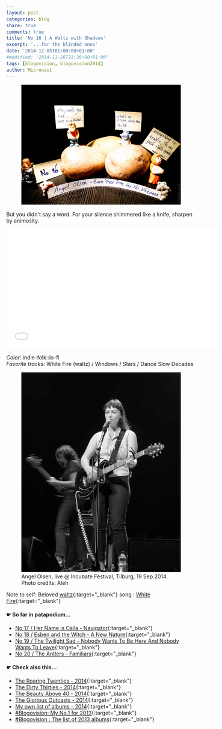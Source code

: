 ```yaml
---
layout: post
categories: blog
share: true
comments: true
title: 'No 16 | A Waltz with Shadows'
excerpt: '...for the blinded ones'
date: '2014-12-05T01:00:00+01:00'
#modified: '2014-11-28T23:39:00+01:00'
tags: [blogovision, blogovision2014]
author: Micronaut
---
```

<figure>
	<a href="/images/posts/blogovision/WhiteFire.jpg"><img src="/images/posts/blogovision/WhiteFire.jpg" alt="WhiteFire-Image" class="center"/></a>
</figure>

But you didn't say a word. For your silence shimmered like a knife, sharpen by animosity.

<iframe width="560" height="315" src="//www.youtube.com/embed/0CQSOoFlaxI" frameborder="0" allowfullscreen>&nbsp;</iframe>

*Color:* indie-folk::lo-fi<br/>
*Favorite tracks:*  White Fire (waltz) / Windows / Stars / Dance Slow Decades

<figure>
	<a href="/images/posts/bands/AngelOlsen.jpg"><img src="/images/posts/bands/AngelOlsen.jpg" alt="AngelOlsen-Image" class="center"/></a>
    <figcaption>Angel Olsen, live @ Incubate Festival, Tilburg, 19 Sep 2014. Photo credits: Aleh</figcaption>
</figure>

Note to self: Beloved [waltz](http://www.mixcloud.com/MoonlightFairyTales/life-is-a-waltz-vol11-an-ocean-of-lies/){:target="_blank"} song : [White Fire](https://www.youtube.com/watch?v=eKIzxQftnx8){:target="_blank"}

#### &#x261B; So far in patapodium...
* [No 17 / Her Name is Calla - Navigator](/blog/blogovision2014-no17/){:target="_blank"}
* [No 18 / Esben and the Witch - A New Nature](/blog/blogovision2014-no18/){:target="_blank"}
* [No 19 / The Twilight Sad - Nobody Wants To Be Here And Nobody Wants To Leave](/blog/blogovision2014-no19/){:target="_blank"}
* [No 20 / The Antlers - Familiars](/blog/blogovision2014-no20/){:target="_blank"}

#### &#x261B; Check also this…
* [The Roaring Twenties - 2014](/blog/blogovision2014-the-roaring-twenties/){:target="_blank"}
* [The Dirty Thirties - 2014](/blog/blogovision2014-the-dirty-thirties/){:target="_blank"}
* [The Beauty Above 40 - 2014](/blog/blogovision2014-the-beauty-above-40/){:target="_blank"}
* [The Glorious Outcasts - 2014](/blog/blogovision2014-the-glorious-outcasts-2014/){:target="_blank"}
* [My own list of albums - 2014](/blog/complete-list-2014/){:target="_blank"}
* [#Blogovision: My No.1 for 2013](/blog/blogovision2013-no01/){:target="_blank"}
* [#Blogovision : The list of 2013 albums](/blog/blogovision-my-own-list-of-2013-nominees-albums/){:target="_blank"}